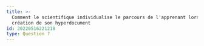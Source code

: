 ```yaml
---
title: >-
  Comment le scientifique individualise le parcours de l'apprenant lors de la
  création de son hyperdocument
id: 20220516221218
type: Question ?
---
```


